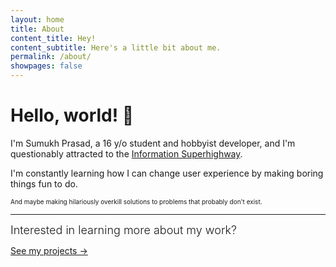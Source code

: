 ```yaml
---
layout: home
title: About
content_title: Hey!
content_subtitle: Here's a little bit about me.
permalink: /about/
showpages: false
---
```


# Hello, world! 👋
I'm Sumukh Prasad, a 16 y/o student and hobbyist developer, and I'm questionably attracted to the [Information Superhighway](https://en.wikipedia.org/wiki/Information_superhighway).

I'm constantly learning how I can change user experience by making boring things fun to do. 

<span style="font-size: 10px">And maybe making hilariously overkill solutions to problems that probably don't exist.</span>

---

<span style="font-size: 18px; font-weight: 300">Interested in learning more about my work?</span><br>

[See my projects →](/projects)

